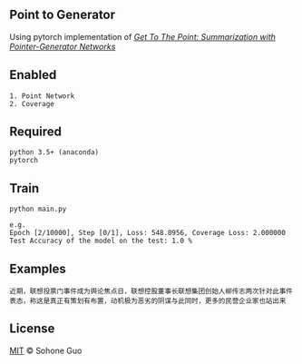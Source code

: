 

## Point to Generator

Using pytorch implementation of *[Get To The Point: Summarization with Pointer-Generator Networks](https://arxiv.org/abs/1704.04368)*

## Enabled
```
1. Point Network
2. Coverage
```

## Required
```
python 3.5+ (anaconda)
pytorch
```

## Train

```
python main.py

e.g.
Epoch [2/10000], Step [0/1], Loss: 548.0956, Coverage Loss: 2.000000
Test Accuracy of the model on the test: 1.0 %
```

## Examples

```
近期，联想投票门事件成为舆论焦点日，联想控股董事长联想集团创始人柳传志两次针对此事件表态，称这是真正有策划有布置，动机极为恶劣的阴谋与此同时，更多的民营企业家也站出来
```


## License

[MIT](LICENSE) © Sohone Guo




